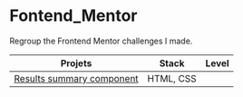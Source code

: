 # Fontend_Mentor

 Regroup the Frontend Mentor challenges I made.

| **Projets**| Stack | Level |
|---------------------------------------|-------------------------|-----------------|
| [Results summary component](https://github.com/Joeybervin/Fontend_Mentor/tree/main/results-summary-component-main/results-summary-component-main) | HTML, CSS |

